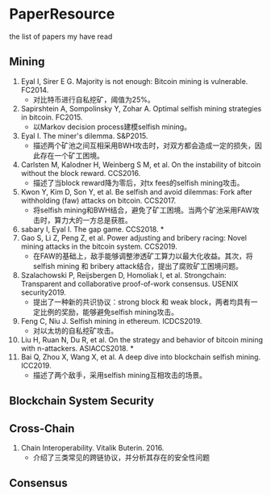 # PaperResource
the list of papers my have read

## Mining

1.   Eyal I, Sirer E G. Majority is not enough: Bitcoin mining is vulnerable. FC2014.
      * 对比特币进行自私挖矿，阈值为25%。
2.   Sapirshtein A, Sompolinsky Y, Zohar A. Optimal selfish mining strategies in bitcoin. FC2015.
      * 以Markov decision process建模selfish mining。
3.   Eyal I. The miner's dilemma. S&P2015.
      * 描述两个矿池之间互相采用BWH攻击时，对双方都会造成一定的损失，因此存在一个矿工困境。
4.   Carlsten M, Kalodner H, Weinberg S M, et al. On the instability of bitcoin without the block reward. CCS2016.
      * 描述了当block reward降为零后，对tx fees的selfish mining攻击。
5.   Kwon Y, Kim D, Son Y, et al. Be selfish and avoid dilemmas: Fork after withholding (faw) attacks on bitcoin. CCS2017.
      * 将selfish mining和BWH结合，避免了矿工困境。当两个矿池采用FAW攻击时，算力大的一方总是获胜。
6.   sabary I, Eyal I. The gap game. CCS2018.
      * 
7.   Gao S, Li Z, Peng Z, et al. Power adjusting and bribery racing: Novel mining attacks in the bitcoin system. CCS2019.
      * 在FAW的基础上，敌手能够调整渗透矿工算力以最大化收益。其次，将selfish mining 和 bribery attack结合，提出了腐败矿工困境问题。
8.   Szalachowski P, Reijsbergen D, Homoliak I, et al. Strongchain: Transparent and collaborative proof-of-work consensus. USENIX security2019.
      * 提出了一种新的共识协议：strong block 和 weak block，两者均具有一定比例的奖励，能够避免selfish mining攻击。
9.   Feng C, Niu J. Selfish mining in ethereum. ICDCS2019.
      * 对以太坊的自私挖矿攻击。
10.  Liu H, Ruan N, Du R, et al. On the strategy and behavior of bitcoin mining with n-attackers. ASIACCS2018.
      * 
11.  Bai Q, Zhou X, Wang X, et al. A deep dive into blockchain selfish mining. ICC2019.
      * 描述了两个敌手，采用selfish mining互相攻击的场景。

## Blockchain System Security



## Cross-Chain
1.   Chain Interoperability. Vitalik Buterin. 2016.
      * 介绍了三类常见的跨链协议，并分析其存在的安全性问题

## Consensus
